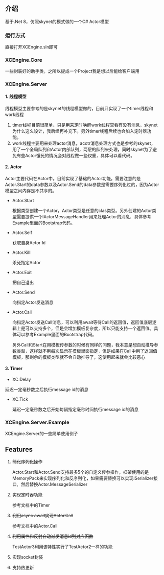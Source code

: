 ## 介绍
基于.Net 8，仿照skynet的模式做的一个C# Actor模型

### 运行方式

直接打开XCEngine.sln即可

### XCEngine.Core

  一些封装好的助手类，之所以提成一个Project我是想以后能给客户端用

### XCEngine.Server
  
#### 1. 线程模型
 
线程模型主要参考的是skynet的线程模型做的，目前只实现了一个timer线程和work线程

1. timer线程目前很简单，只是用来定时唤醒work线程查看有没有消息，skynet为什么这么设计，我后续再补充下。另外timer线程后续也会加入定时器功能。
2. work线程主要用来处理actor消息，acotr消息处理方式也是参考的skynet，用了一个全局队列和Actor内部队列，两层的队列来处理，同时skynet为了避免有些Actor饿死的情况会对线程做一些权重，具体可以看代码。
  
#### 2. Actor

Actor主要代码在Actor中，目前实现了基础的Actor功能。需要注意的是Actor.Start的data参数以及Actor.Send的data参数是需要序列化过的，因为Actor模型之间内存是不共享的。

- Actor.Start

  根据类型创建一个Actor，Actor类型是任意的clas类型。另外创建的Actor类型需要提供一个IActorMessageHandler用来处理Actor的消息，具体参考Example里面的Bootstrap代码。

- Actor.Self

  获取自身Actor Id

- Actor.Kill

  杀死指定Actor

- Actor.Exit

  把自己退出

- Actor.Send

  向指定Actor发送消息

- Actor.Call
  
  向指定Actor发送Call消息，可以利用await等待Call的返回值，返回值底层逻辑上是可以支持多个，但是会增加模板复杂度，所以只能支持一个返回值。具体可以参考Example里面的Bootstrap代码。

  另外Call和Start在用模板传参数的时候有同样的问题，我本意是想自动推导参数类型，这样就不用每次显示在模板里面指定，但是如果在Call中用了返回值模板，那剩余的模板类型就不会自动推导了，这使用起来就会比较恶心

#### 3. Timer
-  XC.Delay

  延迟一定毫秒数之后执行message id的消息

- XC.Tick

  延迟一定毫秒数之后开始每隔指定毫秒时间执行message id的消息

### XCEngine.Server.Example

XCEngine.Server的一些简单使用例子

## Features
1. ~~简化序列化操作~~
  
    Actor.Start和Actor.Send支持最多5个的自定义传参操作，框架使用的是MemoryPack来实现序列化和反序列化，如果需要替换可以实现ISerializer接口，然后替换Actor.MessageSerializer

2. ~~实现定时器功能~~

    参考文档中的Timer

3. ~~利用async await实现Actor.Call~~

    参考文档中的Actor.Call

4. ~~利用属性和反射自动派发消息id到对应函数~~

    TestActor3利用该特性实行了TestActor2一样的功能

5. 实现socket封装
6. 支持热更新